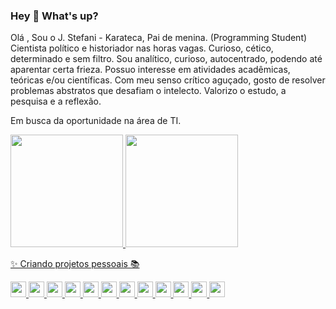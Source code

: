 ### Hey 👋 What's up?

 Olá , Sou o J. Stefani - Karateca, Pai de menina. (Programming Student) Cientista político e historiador nas horas vagas. Curioso, cético, determinado e sem filtro. Sou analítico, curioso, autocentrado, podendo até aparentar certa frieza. Possuo interesse em atividades acadêmicas, teóricas e/ou científicas. Com meu senso crítico aguçado, gosto de resolver problemas abstratos que desafiam o intelecto. Valorizo o estudo, a pesquisa e a reflexão.

Em busca da oportunidade na área de TI.  <div>
<a href="https://github.com/seu-usuário-aqui">
<img height="180em" src="https://github-readme-stats.vercel.app/api/top-langs/?username=jotastefani&layout=compact&langs_count=7&theme=dracula"/>
<img height="180em" src="https://github-readme-stats.vercel.app/api?username=jotastefani&show_icons=true&theme=dracula&include_all_commits=true&count_private=true"/>
 
✨ Criando projetos pessoais 📚 
 <div justify-itens="center" display-box="center">
<img height="25em" src="https://cdn.jsdelivr.net/gh/devicons/devicon/icons/react/react-original.svg" /> <img height="25em" src="https://cdn.jsdelivr.net/gh/devicons/devicon/icons/nodejs/nodejs-original-wordmark.svg" /> <img height="25em" src="https://cdn.jsdelivr.net/gh/devicons/devicon/icons/java/java-original-wordmark.svg" /> <img height="25em" src="https://cdn.jsdelivr.net/gh/devicons/devicon/icons/javascript/javascript-original.svg" /> <img height="25em" src="https://cdn.jsdelivr.net/gh/devicons/devicon/icons/typescript/typescript-original.svg" /> <img height="25em" src="https://cdn.jsdelivr.net/gh/devicons/devicon/icons/html5/html5-original.svg" /> <img height="25em" src="https://cdn.jsdelivr.net/gh/devicons/devicon/icons/css3/css3-original.svg" /> <img height="25em" src="https://cdn.jsdelivr.net/gh/devicons/devicon/icons/tailwindcss/tailwindcss-original-wordmark.svg" /> <img height="25em" src="https://cdn.jsdelivr.net/gh/devicons/devicon/icons/bash/bash-original.svg" /> <img height="25em" src="https://cdn.jsdelivr.net/gh/devicons/devicon/icons/bootstrap/bootstrap-original.svg" /> <img height="25em" src="https://cdn.jsdelivr.net/gh/devicons/devicon/icons/vscode/vscode-original.svg" /> <img height="25em" src="https://cdn.jsdelivr.net/gh/devicons/devicon/icons/github/github-original.svg" /> </div>
          
          
          
          
          
          

           

          



           
          
          
          
